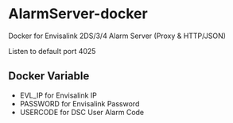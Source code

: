 # AlarmServer-docker
Docker for Envisalink 2DS/3/4 Alarm Server (Proxy &amp; HTTP/JSON)

Listen to default port 4025

## Docker Variable
- EVL_IP for Envisalink IP
- PASSWORD for Envisalink Password
- USERCODE for DSC User Alarm Code
